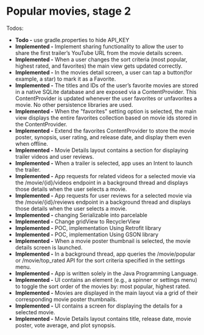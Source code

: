 # Popular movies, stage 2

Todos:

- **Todo -** use gradle.properties to hide API_KEY
- **Implemented -** Implement sharing functionality to allow the user to share the first trailer’s YouTube URL from the movie details screen.
- **Implemented -** When a user changes the sort criteria (most popular, highest rated, and favorites) the main view gets updated correctly.
- **Implemented -** In the movies detail screen, a user can tap a button(for example, a star) to mark it as a Favorite.
- **Implemented -** The titles and IDs of the user’s favorite movies are stored in a native SQLite database and are exposed via a ContentProvider. This ContentProvider is updated whenever the user favorites or unfavorites a movie. No other persistence libraries are used.
- **Implemented -** When the "favorites" setting option is selected, the main view displays the entire favorites collection based on movie ids stored in the ContentProvider.
- **Implemented -** Extend the favorites ContentProvider to store the movie poster, synopsis, user rating, and release date, and display them even when offline.
- **Implemented -** Movie Details layout contains a section for displaying trailer videos and user reviews.
- **Implemented -** When a trailer is selected, app uses an Intent to launch the trailer.
- **Implemented -** App requests for related videos for a selected movie via the /movie/{id}/videos endpoint in a background thread and displays those details when the user selects a movie.
- **Implemented -** App requests for user reviews for a selected movie via the /movie/{id}/reviews endpoint in a background thread and displays those details when the user selects a movie.
- **Implemented -** changing Serializable into parcelable
- **Implemented -** Change gridView to RecyclerView
- **Implemented -** POC, implementation Using Retrofit library
- **Implemented -** POC, implementation Using GSON library
- **Implemented -** When a movie poster thumbnail is selected, the movie details screen is launched.
- **Implemented -** In a background thread, app queries the /movie/popular or /movie/top_rated API for the sort criteria specified in the settings menu.
- **Implemented -** App is written solely in the Java Programming Language.
- **Implemented -** UI contains an element (e.g., a spinner or settings menu) to toggle the sort order of the movies by: most popular, highest rated.
- **Implemented -** Movies are displayed in the main layout via a grid of their corresponding movie poster thumbnails.
- **Implemented -** UI contains a screen for displaying the details for a selected movie.
- **Implemented -** Movie Details layout contains title, release date, movie poster, vote average, and plot synopsis.
